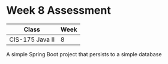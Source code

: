 # Week 8 Assessment

|Class|Week|
|-----|----|
|CIS-175 Java II|8|

A simple Spring Boot project that persists to a simple database
